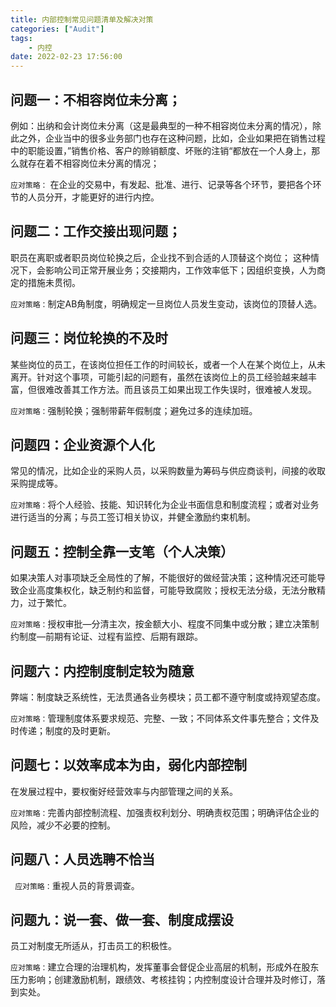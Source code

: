 ```yaml
---
title: 内部控制常见问题清单及解决对策
categories: ["Audit"]
tags:
    - 内控
date: 2022-02-23 17:56:00
---
```

##   问题一：不相容岗位未分离；
例如：出纳和会计岗位未分离（这是最典型的一种不相容岗位未分离的情况），除此之外，企业当中的很多业务部门也存在这种问题，比如，企业如果把在销售过程中的职能设置，”销售价格、客户的赊销额度、坏账的注销“都放在一个人身上，那么就存在着不相容岗位未分离的情况；  



`应对策略：` 在企业的交易中，有发起、批准、进行、记录等各个环节，要把各个环节的人员分开，才能更好的进行内控。



##  问题二：工作交接出现问题；

职员在离职或者职员岗位轮换之后，企业找不到合适的人顶替这个岗位； 这种情况下，会影响公司正常开展业务；交接期内，工作效率低下；因组织变换，人为商定的措施未贯彻。   



`应对策略：`制定AB角制度，明确规定一旦岗位人员发生变动，该岗位的顶替人选。

   

## 问题三：岗位轮换的不及时

某些岗位的员工，在该岗位担任工作的时间较长，或者一个人在某个岗位上，从未离开。针对这个事项，可能引起的问题有，虽然在该岗位上的员工经验越来越丰富，但很难改善其工作方法。而且该员工如果出现工作失误时，很难被人发现。   



`应对策略：`强制轮换；强制带薪年假制度；避免过多的连续加班。



## 问题四：企业资源个人化

常见的情况，比如企业的采购人员，以采购数量为筹码与供应商谈判，间接的收取采购提成等。   



`应对策略：`将个人经验、技能、知识转化为企业书面信息和制度流程；或者对业务进行适当的分离；与员工签订相关协议，并健全激励约束机制。



## 问题五：控制全靠一支笔（个人决策）

如果决策人对事项缺乏全局性的了解，不能很好的做经营决策；这种情况还可能导致企业高度集权化，缺乏制约和监督，可能导致腐败；授权无法分级，无法分散精力，过于繁忙。


`应对策略：`授权审批—分清主次，按金额大小、程度不同集中或分散；建立决策制约制度—前期有论证、过程有监控、后期有跟踪。



## 问题六：内控制度制定较为随意

弊端：制度缺乏系统性，无法贯通各业务模块；员工都不遵守制度或持观望态度。  



`应对策略：`管理制度体系要求规范、完整、一致；不同体系文件事先整合；文件及时传递；制度的及时更新。



## 问题七：以效率成本为由，弱化内部控制

在发展过程中，要权衡好经营效率与内部管理之间的关系。  

`应对策略：`完善内部控制流程、加强责权利划分、明确责权范围；明确评估企业的风险，减少不必要的控制。



## 问题八：人员选聘不恰当

` 应对策略：`重视人员的背景调查。



## 问题九：说一套、做一套、制度成摆设

员工对制度无所适从，打击员工的积极性。  



`应对策略：`建立合理的治理机构，发挥董事会督促企业高层的机制，形成外在股东压力影响；创建激励机制，跟绩效、考核挂钩；内控制度设计合理并及时修订，落到实处。
